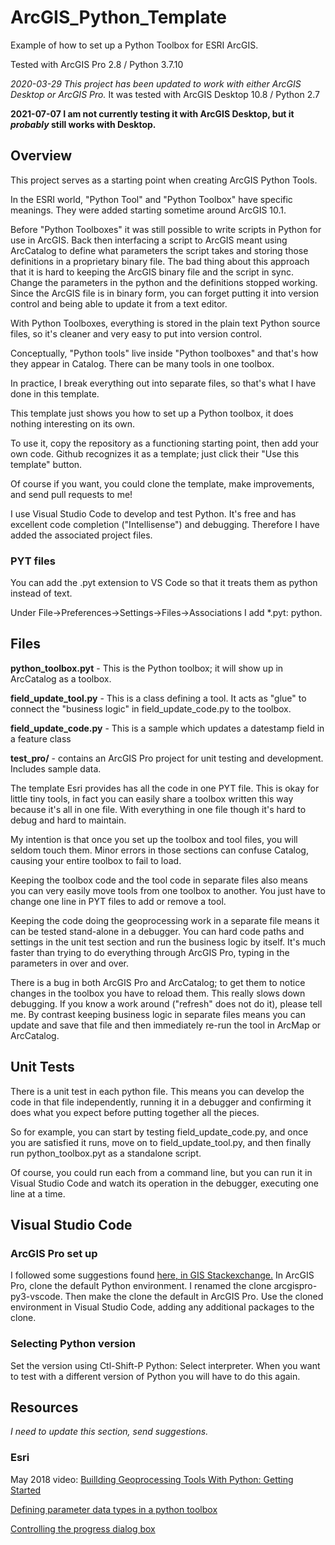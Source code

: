 # ArcGIS_Python_Template
Example of how to set up a Python Toolbox for ESRI ArcGIS.

Tested with ArcGIS Pro 2.8 / Python 3.7.10

*2020-03-29 This project has been updated to work with either ArcGIS Desktop or ArcGIS Pro.*
It was tested with ArcGIS Desktop 10.8 / Python 2.7

**2021-07-07 I am not currently testing it with ArcGIS Desktop, but it *probably* still works with Desktop.**

## Overview

This project serves as a starting point when creating ArcGIS Python Tools.

In the ESRI world, "Python Tool" and "Python Toolbox" have specific
meanings.  They were added starting sometime around ArcGIS 10.1. 

Before "Python Toolboxes" it was still possible to write scripts in
Python for use in ArcGIS. Back then interfacing a script to ArcGIS
meant using ArcCatalog to define what parameters the script takes and
storing those definitions in a proprietary binary file. The bad thing
about this approach that it is hard to keeping the ArcGIS binary file
and the script in sync. Change the parameters in the python and the
definitions stopped working. Since the ArcGIS file is in binary form,
you can forget putting it into version control and being able to
update it from a text editor.

With Python Toolboxes, everything is stored in the plain text Python
source files, so it's cleaner and very easy to put into version
control.

Conceptually, "Python tools" live inside "Python toolboxes" and that's
how they appear in Catalog. There can be many tools in one toolbox.

In practice, I break everything out into separate files,
so that's what I have done in this template.

This template just shows you how to set up a Python toolbox, it does nothing interesting on its own.

To use it, copy the repository as a functioning starting point, then add your own code. Github recognizes it as a template; just click their "Use this template" button.

Of course if you want, you could clone the template, make improvements, and send pull requests to me!

I use Visual Studio Code to develop and test Python. It's free and has excellent code completion ("Intellisense") and debugging. Therefore I have added the associated project files. 

### PYT files

You can add the .pyt extension to VS Code so that it treats them as python instead of text. 

Under File->Preferences->Settings->Files->Associations
I add *.pyt: python.

## Files

**python_toolbox.pyt** - This is the Python toolbox; it will show up in ArcCatalog as a toolbox.

**field_update_tool.py** - This is a class defining a tool. It acts as "glue" to connect the "business logic" in field_update_code.py to the toolbox.

**field_update_code.py** - This is a sample which updates a datestamp field in a feature class

**test_pro/** - contains an ArcGIS Pro project for unit testing and development.
Includes sample data.

The template Esri provides has all the code in one PYT file. This is okay for little tiny tools, in fact you can easily share a toolbox written this way because it's all in one file. With everything in one file though it's hard to debug and hard to maintain.

My intention is that once you set up the toolbox and tool files, you will seldom touch them. Minor errors in those sections can confuse Catalog, causing your entire toolbox to fail to load.

Keeping the toolbox code and the tool code in separate files also means you can very easily move tools from one toolbox to another. You just have to change one line in PYT files to add or remove a tool. 

Keeping the code doing the geoprocessing work in a separate file means it can be tested stand-alone in a debugger. You can hard code paths and settings in the unit test section and run the business logic by itself. It's much faster than trying to do everything through ArcGIS Pro, typing in the parameters in over and over.

There is a bug in both ArcGIS Pro and ArcCatalog; to get them to notice changes in the toolbox you have to reload them. This really slows down debugging. If you know a work around ("refresh" does not do it), please tell me. By contrast keeping business logic in separate files means you can update and save that file and then immediately re-run the tool in ArcMap or ArcCatalog.

## Unit Tests

There is a unit test in each python file. This means you can develop the code in that file independently, running it in a debugger and confirming it does what you expect before putting together all the pieces. 

So for example, you can start by testing field_update_code.py,
and once you are satisfied it runs, move on to field_update_tool.py,
and then finally run python_toolbox.pyt as a standalone script.

Of course, you could run each from a command line, but you can run it in 
Visual Studio Code and watch its operation in the debugger, executing
one line at a time.

## Visual Studio Code
### ArcGIS Pro set up

I followed some suggestions found [here, in GIS Stackexchange.](https://gis.stackexchange.com/questions/203380/setting-up-python-arcpy-with-arcgis-pro-and-visual-studio/356487#356487)
In ArcGIS Pro, clone the default Python environment. I renamed the clone arcgispro-py3-vscode. Then make the clone the default in ArcGIS Pro.
Use the cloned environment in Visual Studio Code, adding any additional packages
to the clone. 

### Selecting Python version

Set the version using Ctl-Shift-P Python: Select interpreter.
When you want to test with a different version of Python you will have to do 
this again.

## Resources

*I need to update this section, send suggestions.*

### Esri

May 2018 video: [Buillding Geoprocessing Tools With Python: Getting Started](https://www.youtube.com/watch?v=iTZytnBcagQ)

[Defining parameter data types in a python toolbox](https://desktop.arcgis.com/en/arcmap/latest/analyze/creating-tools/defining-parameter-data-types-in-a-python-toolbox.htm)

[Controlling the progress dialog box](https://desktop.arcgis.com/en/arcmap/latest/analyze/creating-tools/controlling-the-progress-dialog-box.htm)

